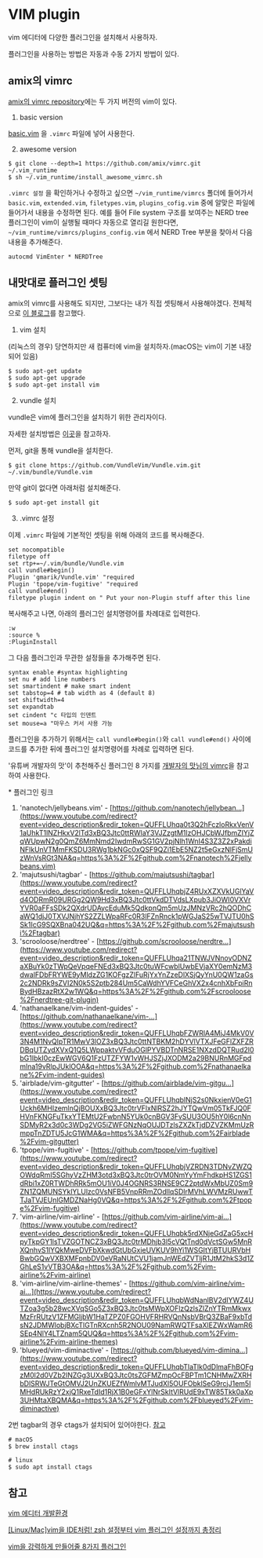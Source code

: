 # VIM plugin

vim 에디터에 다양한 플러그인을 설치해서 사용하자.

플러그인을 사용하는 방법은 자동과 수동 2가지 방법이 있다.

## amix의 vimrc

[amix의 vimrc repository](https://github.com/amix/vimrc)에는 두 가지 버전의 vim이 있다.

1. basic version

[basic.vim](https://github.com/leedh/TIL/blob/master/DevEnv/basic.vim) 을 `.vimrc` 파일에 넣어 사용한다. 

2. awesome version

```shell
$ git clone --depth=1 https://github.com/amix/vimrc.git
~/.vim_runtime
$ sh ~/.vim_runtime/install_awesome_vimrc.sh
```

`.vimrc 설정` 을 확인하거나 수정하고 싶으면 `~/vim_runtime/vimrcs` 폴더에 들어가서 `basic.vim`, `extended.vim`, `filetypes.vim`, `plugins_cofig.vim` 중에 알맞은 파일에 들어가서 내용을 수정하면 된다. 예를 들어 File system 구조를 보여주는 NERD tree 플러그인이 vim이 실행될 때마다 자동으로 열리길 원한다면, `~/vim_runtime/vimrcs/plugins_config.vim` 에서 NERD Tree 부분을 찾아서 다음 내용을 추가해준다.

```shell
autocmd VimEnter * NERDTree
```





## 내맛대로 플러그인 셋팅

amix의 vimrc를 사용해도 되지만, 그보다는 내가 직접 셋팅해서 사용해야겠다. 전체적으로 [이 블로그](https://asung123456.tistory.com/6)를 참고했다.

1. vim 설치 

(리눅스의 경우) 당연하지만 새 컴퓨터에 vim을 설치하자.(macOS는 vim이 기본 내장되어 있음)

```shell
$ sudo apt-get update
$ sudo apt-get upgrade
$ sudo apt-get install vim
```

2. vundle 설치

vundle은 vim에 플러그인을 설치하기 위한 관리자이다.

자세한 설치방법은 [이곳](https://asung123456.tistory.com/31?category=746927)을 참고하자.

먼저, git을 통해 vundle을 설치한다.

```shell
$ git clone https://github.com/VundleVim/Vundle.vim.git ~/.vim/bundle/Vundle.vim
```

만약 git이 없다면 아래처럼 설치해준다.

```shell
$ sudo apt-get install git
```



3. .vimrc 설정

이제 `.vimrc` 파일에 기본적인 셋팅을 위해 아래의 코드를 복사해준다.

```
set nocompatible 
filetype off 
set rtp+=~/.vim/bundle/Vundle.vim 
call vundle#begin() 
Plugin 'gmarik/Vundle.vim' "required
Plugin 'tpope/vim-fugitive' "required 
call vundle#end()            
filetype plugin indent on " Put your non-Plugin stuff after this line
```

복사해주고 나면, 아래의 플러그인 설치명령어를 차례대로 입력한다.

```
:w  
:source %
:PluginInstall
```

그 다음 플러그인과 무관한 설정들을 추가해주면 된다.

```
syntax enable #syntax highlighting
set nu # add line numbers
set smartindent # make smart indent
set tabstop=4 # tab width as 4 (default 8)
set shiftwidth=4 
set expandtab
set cindent "c 타입의 인덴트
set mouse=a "마우스 커서 사용 가능
```



플러그인을 추가하기 위해서는 `call vundle#begin()`와 `call vundle#end()` 사이에 코드를 추가한 뒤에 플러그인 설치명령어를 차례로 입력하면 된다.

'유튜버 개발자의 맛'이 추천해주신 플러그인 8 가지를 [개발자의 맛님의 vimrc](https://github.com/leedh/TIL/blob/master/DevEnv/vimrc.vim)을 참고하여 사용한다.

\* 플러그인 링크 

1. 'nanotech/jellybeans.vim' - [https://github.com/nanotech/jellybean...](https://www.youtube.com/redirect?event=video_description&redir_token=QUFFLUhqa0t3Q2hFczloRkxVenV1aUhkT1lNZHkxV2lTd3xBQ3Jtc0ttRWlaY3VJZzgtM1lzOHJCbWJfbmZIYjZqWUpwN2g0QmZ6MmNmd2IwdmRwSG1GV2pjNlh1WnI4S3Z3Z2xPakdiNFlkUnVTMmFKSDU3RWg1bkNGc0xQSF9QZi1EbE5NZ2t5eGxzNlFjSmUzWnVsRGt3NA&q=https%3A%2F%2Fgithub.com%2Fnanotech%2Fjellybeans.vim)
2. 'majutsushi/tagbar' - [https://github.com/majutsushi/tagbar](https://www.youtube.com/redirect?event=video_description&redir_token=QUFFLUhqbjZ4RUxXZXVkUGlYaVd4ODRmR09URGg2QW9Hd3xBQ3Jtc0ttVkdDTVdsLXpub3JiOWI0VXVrYVR0aFFsSDk2QXdrUDAycEduMk5QdkpnQm5mUzJMNzVRc2hQODhCaWQ1djJ0TXVJNjhYS2ZZLWpaRFc0R3lFZnRnck1pWGJaS25wTVJTU0hSSk1IcG9SQXBna042UQ&q=https%3A%2F%2Fgithub.com%2Fmajutsushi%2Ftagbar)
3. 'scrooloose/nerdtree' - [https://github.com/scrooloose/nerdtre...](https://www.youtube.com/redirect?event=video_description&redir_token=QUFFLUhqa21TNWJVNnoyODNZaXBuYk0zTWpQeVpqeFNEd3xBQ3Jtc0tuWFcwblUwbEVjaXY0emNzM3dwalFDbFRYWE9yMldzZG1KOFgzZlFuRjYxYnZzeDlXSjQyYnU0QW1zaGs2c2NDRk9sZVI2N0k5S2ptb284Um5CaWdhYVFCeGhVX2x4cnhXbFpiRnBydHBzazRtX2w1WQ&q=https%3A%2F%2Fgithub.com%2Fscrooloose%2Fnerdtree-git-plugin) 
4. 'nathanaelkane/vim-indent-guides' - [https://github.com/nathanaelkane/vim-...](https://www.youtube.com/redirect?event=video_description&redir_token=QUFFLUhqbFZWRlA4MjJ4MkV0V3N4M1NvQlpTR1MwV3lOZ3xBQ3Jtc0ttNTBKM2hDYVlVTXJFeGFlZXFZRDBqUTZydXVxQ1Q5LWppaktvVFduOGlPYVBDTnNRSE1NXzdDQTRud2l0bG1IbkI0czEwWGV6Q1FzUTZFYW1vWHJSZjJXODM2a29BNURnMGFpdmlna19vRlpJUklOOA&q=https%3A%2F%2Fgithub.com%2Fnathanaelkane%2Fvim-indent-guides) 
5. 'airblade/vim-gitgutter' - [https://github.com/airblade/vim-gitgu...](https://www.youtube.com/redirect?event=video_description&redir_token=QUFFLUhqblNjS2s0NkxienV0eG1Uckh6MHIzemlnQjBOUXxBQ3Jtc0trVFlxNlRSZ2hJYTQwVm05TkFJQ0FHVnFKNGFuTkxYTEMtU2FwbnN5YUk0cnBGV3FvSUU3OU5hY0l6cnNnSDMyR2x3d0c3WDg2VG5iZWFGNzNqOUJDTzlsZXZkTjdDZVZKMmUzRmppTnZDTU5JcG1WMA&q=https%3A%2F%2Fgithub.com%2Fairblade%2Fvim-gitgutter) 
6. 'tpope/vim-fugitive' - [https://github.com/tpope/vim-fugitive](https://www.youtube.com/redirect?event=video_description&redir_token=QUFFLUhqbjVZRDN3TDNvZWZQOWdqRmI5SGhyVzZHM3otd3xBQ3Jtc0trOVM0NmYyYmFhdkpHS1ZGS1dRbi1xZ0RTWDhRRk5mOU1iV0J4OGNRS3RNSE9CZ2ptdWxMbUZ0Sm9ZN1ZQMUNSYklYLUlzc0VsNFB5VnpRRmZOdllqSDlrMVhLWVMzRUwwTTJaTVJEUnlGMDZNaHg0VQ&q=https%3A%2F%2Fgithub.com%2Ftpope%2Fvim-fugitive) 
7. 'vim-airline/vim-airline' - [https://github.com/vim-airline/vim-ai...](https://www.youtube.com/redirect?event=video_description&redir_token=QUFFLUhqbk5rdXNjeGdZaG5xcHpyTkpGY1lsTVZGOTNCZ3xBQ3Jtc0trMDhjb3l5cVQtTnd0dVctSGw5MnRXQnhvS1lYQkMweDVFbXkwdGtUbGxieUVKUV9hYi1WSGItYjBTUURVbHBwbGQwVXBXMFpnbDV0eVRaNUtCVU1jamJnWEdZVTljR1JtM2hkS3d1ZGhLeS1vVTB3OA&q=https%3A%2F%2Fgithub.com%2Fvim-airline%2Fvim-airline) 
8. 'vim-airline/vim-airline-themes' - [https://github.com/vim-airline/vim-ai...](https://www.youtube.com/redirect?event=video_description&redir_token=QUFFLUhqbWdNanlBV2dIYWZ4UTZoa3g5b28wcXVqSGo5Z3xBQ3Jtc0tsMWpXOFlzQzlsZlZnYTRmMkwxMzFrRUtzV1ZFMGljbW1HaTZPZ0FGOHVFRHRVQnNsbVBrQ3ZBaF9xbTdsN2JDMWlobjBXcTlGTnRXcnh5R2NOU09NamRWQTFsaXlEZWxWamR6SEp4NlY4LTZnam5QUQ&q=https%3A%2F%2Fgithub.com%2Fvim-airline%2Fvim-airline-themes) 
9. 'blueyed/vim-diminactive' - [https://github.com/blueyed/vim-dimina...](https://www.youtube.com/redirect?event=video_description&redir_token=QUFFLUhqbTlaTlk0dDlmaFhBOFgzM0l2d0VZb2lNZGg3UXxBQ3Jtc0tsZGFMZmpOcFBPTm1CNHMwZXRHbDlSRWJTeGtOMVJ2UnZKUEZfWmlvMTJudXl5OUFObklSeG9rcjJ1em5IMHdRUkRzY2xjQ1RxeTdId1RjX1B0eGFxYlNrSkItVlRUdE9xTW85Tkk0aXp3UHMtaXBQMA&q=https%3A%2F%2Fgithub.com%2Fblueyed%2Fvim-diminactive)



2번 tagbar의 경우 ctags가 설치되어 있어야한다. [참고](https://seulcode.tistory.com/279)

```shell
# macOS
$ brew install ctags

# linux 
$ sudo apt install ctags
```





## 참고

[vim 에디터 개발환경](https://edward0im.github.io/technology/2020/09/17/vim/)

[[Linux/Mac]vim을 IDE처럼! zsh 설정부터 vim 플러그인 설정까지 총정리](https://yunmorning.tistory.com/16)

[vim을 강력하게 만들어줄 8가지 플러그인](https://youtu.be/oLvFt-UJ7UI)

